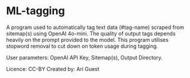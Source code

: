 # ML-tagging
A program used to automatically tag text data (#tag-name) scraped from sitemap(s) using OpenAI 4o-mini. The quality of output tags depends heavily on the prompt provided to the model. 
This program utilises stopword removal to cut down on token usage during tagging. 

User parameters: OpenAI API Key, Sitemap(s), Output Directory.

Licence: CC-BY
Created by: Ari Guest
